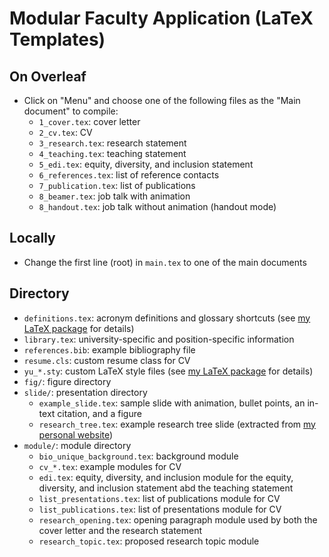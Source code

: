 # Modular Faculty Application (LaTeX Templates)

## On Overleaf

- Click on "Menu" and choose one of the following files as the "Main document" to compile:
    + `1_cover.tex`: cover letter
    + `2_cv.tex`: CV
    + `3_research.tex`: research statement
    + `4_teaching.tex`: teaching statement
    + `5_edi.tex`: equity, diversity, and inclusion statement
    + `6_references.tex`: list of reference contacts
    + `7_publication.tex`: list of publications
    + `8_beamer.tex`: job talk with animation
    + `8_handout.tex`: job talk without animation (handout mode)

## Locally

- Change the first line (root) in `main.tex` to one of the main documents

## Directory

- `definitions.tex`: acronym definitions and glossary shortcuts (see [my LaTeX package](https://github.com/l16cn/latex-package) for details)
- `library.tex`: university-specific and position-specific information
- `references.bib`: example bibliography file
- `resume.cls`: custom resume class for CV
- `yu_*.sty`: custom LaTeX style files (see [my LaTeX package](https://github.com/l16cn/latex-package) for details)
- `fig/`: figure directory
- `slide/`: presentation directory
    + `example_slide.tex`: sample slide with animation, bullet points, an in-text citation, and a figure
    + `research_tree.tex`: example research tree slide (extracted from [my personal website](https://l16cn.github.io))
- `module/`: module directory
    + `bio_unique_background.tex`: background module
    + `cv_*.tex`: example modules for CV
    + `edi.tex`: equity, diversity, and inclusion module for the equity, diversity, and inclusion statement abd the teaching statement
    + `list_presentations.tex`: list of publications module for CV
    + `list_publications.tex`: list of presentations module for CV
    + `research_opening.tex`: opening paragraph module used by both the cover letter and the research statement
    + `research_topic.tex`: proposed research topic module
